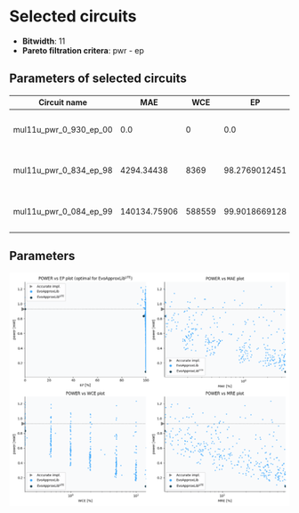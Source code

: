 
Selected circuits
===================
 - **Bitwidth**: 11
 - **Pareto filtration critera**: pwr - ep


Parameters of selected circuits
----------------------------

| Circuit name | MAE | WCE | EP | MRE | Download |
| --- |  --- | --- | --- | --- | --- | 
| mul11u_pwr_0_930_ep_00 | 0.0 | 0 | 0.0 | 0.0 |  [Verilog generic](mul11u_pwr_0_930_ep_00_gen.v) [Verilog PDK45](mul11u_pwr_0_930_ep_00_pdk45.v)  [C](mul11u_pwr_0_930_ep_00.c) |
| mul11u_pwr_0_834_ep_98 | 4294.34438 | 8369 | 98.2769012451 | 1.8403410498 |  [Verilog generic](mul11u_pwr_0_834_ep_98_gen.v) [Verilog PDK45](mul11u_pwr_0_834_ep_98_pdk45.v)  [C](mul11u_pwr_0_834_ep_98.c) |
| mul11u_pwr_0_084_ep_99 | 140134.75906 | 588559 | 99.9018669128 | 62.9040345803 |  [Verilog generic](mul11u_pwr_0_084_ep_99_gen.v) [Verilog PDK45](mul11u_pwr_0_084_ep_99_pdk45.v)  [C](mul11u_pwr_0_084_ep_99.c) |
    
Parameters
--------------
![Parameters figure](fig.png)
             